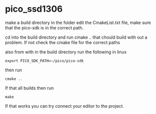 # pico_ssd1306

make a build directory in the folder 
edit the CmakeList.txt file, make sure that the pico-sdk is in the correct path.

cd into the build directory and run cmake ..
that chould build with out a problem.
If not check the cmake file for the correct paths

also from with in the build directory 
run the following in linux 

    export PICO_SDK_PATH=~/pico/pico-sdk
    
then run 
    
    cmake ..
    
If that all builds then run 

    make 
    
If that works you can try connect your editor to the project.


